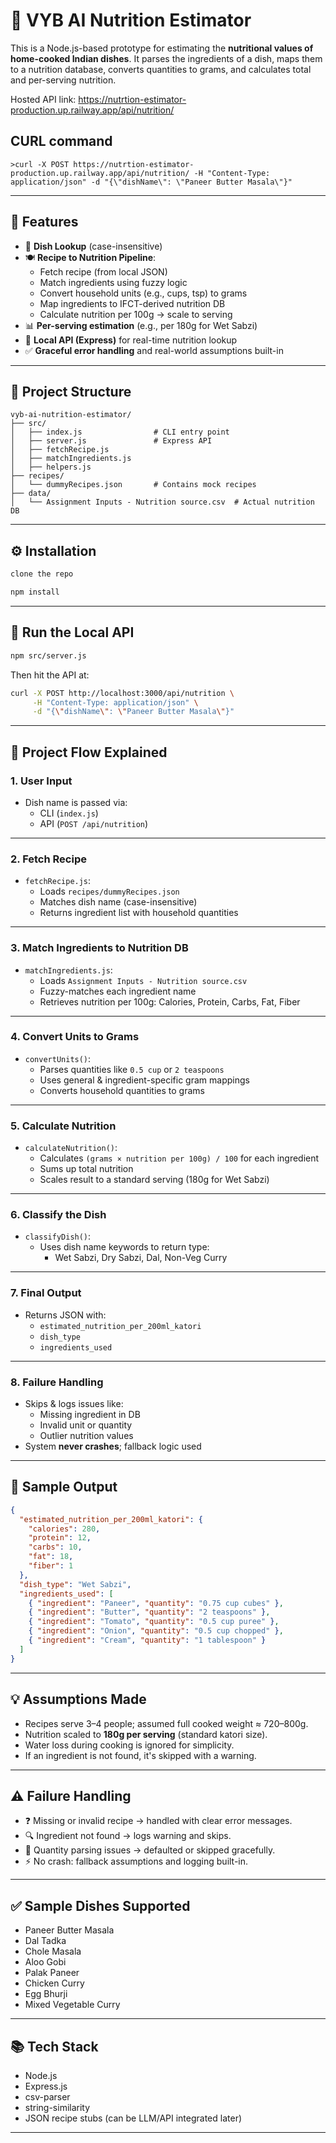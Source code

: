 # 🧠 VYB AI Nutrition Estimator

This is a Node.js-based prototype for estimating the **nutritional values of home-cooked Indian dishes**. It parses the ingredients of a dish, maps them to a nutrition database, converts quantities to grams, and calculates total and per-serving nutrition.

Hosted API link:  https://nutrtion-estimator-production.up.railway.app/api/nutrition/

## CURL command
```
>curl -X POST https://nutrtion-estimator-production.up.railway.app/api/nutrition/ -H "Content-Type: application/json" -d "{\"dishName\": \"Paneer Butter Masala\"}"
```

---

## 📌 Features

- 🔎 **Dish Lookup** (case-insensitive)
- 🍽️ **Recipe to Nutrition Pipeline**:
  - Fetch recipe (from local JSON)
  - Match ingredients using fuzzy logic
  - Convert household units (e.g., cups, tsp) to grams
  - Map ingredients to IFCT-derived nutrition DB
  - Calculate nutrition per 100g → scale to serving
- 📊 **Per-serving estimation** (e.g., per 180g for Wet Sabzi)
- 🧾 **Local API (Express)** for real-time nutrition lookup
- ✅ **Graceful error handling** and real-world assumptions built-in

---

## 📂 Project Structure

```
vyb-ai-nutrition-estimator/
├── src/
│   ├── index.js                # CLI entry point
│   ├── server.js               # Express API
│   ├── fetchRecipe.js
│   ├── matchIngredients.js
│   ├── helpers.js
├── recipes/
│   └── dummyRecipes.json       # Contains mock recipes
├── data/
│   └── Assignment Inputs - Nutrition source.csv  # Actual nutrition DB
```

---

## ⚙️ Installation

```bash
clone the repo

npm install
```

---

## 🚀 Run the Local API

```bash
npm src/server.js
```

Then hit the API at:

```bash
curl -X POST http://localhost:3000/api/nutrition \
     -H "Content-Type: application/json" \
     -d "{\"dishName\": \"Paneer Butter Masala\"}"
```

---

## 🔄 Project Flow Explained

### 1. **User Input**
- Dish name is passed via:
  - CLI (`index.js`)
  - API (`POST /api/nutrition`)

---

### 2. **Fetch Recipe**
- `fetchRecipe.js`:
  - Loads `recipes/dummyRecipes.json`
  - Matches dish name (case-insensitive)
  - Returns ingredient list with household quantities

---

### 3. **Match Ingredients to Nutrition DB**
- `matchIngredients.js`:
  - Loads `Assignment Inputs - Nutrition source.csv`
  - Fuzzy-matches each ingredient name
  - Retrieves nutrition per 100g: Calories, Protein, Carbs, Fat, Fiber

---

### 4. **Convert Units to Grams**
- `convertUnits()`:
  - Parses quantities like `0.5 cup` or `2 teaspoons`
  - Uses general & ingredient-specific gram mappings
  - Converts household quantities to grams

---

### 5. **Calculate Nutrition**
- `calculateNutrition()`:
  - Calculates `(grams × nutrition per 100g) / 100` for each ingredient
  - Sums up total nutrition
  - Scales result to a standard serving (180g for Wet Sabzi)

---

### 6. **Classify the Dish**
- `classifyDish()`:
  - Uses dish name keywords to return type:
    - Wet Sabzi, Dry Sabzi, Dal, Non-Veg Curry

---

### 7. **Final Output**
- Returns JSON with:
  - `estimated_nutrition_per_200ml_katori`
  - `dish_type`
  - `ingredients_used`

---

### 8. **Failure Handling**
- Skips & logs issues like:
  - Missing ingredient in DB
  - Invalid unit or quantity
  - Outlier nutrition values
- System **never crashes**; fallback logic used

---

## 🧪 Sample Output

```json
{
  "estimated_nutrition_per_200ml_katori": {
    "calories": 280,
    "protein": 12,
    "carbs": 10,
    "fat": 18,
    "fiber": 1
  },
  "dish_type": "Wet Sabzi",
  "ingredients_used": [
    { "ingredient": "Paneer", "quantity": "0.75 cup cubes" },
    { "ingredient": "Butter", "quantity": "2 teaspoons" },
    { "ingredient": "Tomato", "quantity": "0.5 cup puree" },
    { "ingredient": "Onion", "quantity": "0.5 cup chopped" },
    { "ingredient": "Cream", "quantity": "1 tablespoon" }
  ]
}
```

---

## 💡 Assumptions Made

- Recipes serve 3–4 people; assumed full cooked weight ≈ 720–800g.
- Nutrition scaled to **180g per serving** (standard katori size).
- Water loss during cooking is ignored for simplicity.
- If an ingredient is not found, it's skipped with a warning.

---

## ⚠️ Failure Handling

- ❓ Missing or invalid recipe → handled with clear error messages.
- 🔍 Ingredient not found → logs warning and skips.
- 📏 Quantity parsing issues → defaulted or skipped gracefully.
- ⚡ No crash: fallback assumptions and logging built-in.

---

## ✅ Sample Dishes Supported

- Paneer Butter Masala
- Dal Tadka
- Chole Masala
- Aloo Gobi
- Palak Paneer
- Chicken Curry
- Egg Bhurji
- Mixed Vegetable Curry

---

## 📚 Tech Stack

- Node.js
- Express.js
- csv-parser
- string-similarity
- JSON recipe stubs (can be LLM/API integrated later)

---

